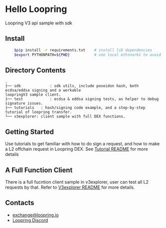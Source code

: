 # Hello Loopring

 Loopring V3 api sample with sdk

## Install

```bash
    $pip install -r requirements.txt    # install lib dependencies
    $export PYTHONPATH=${PWD}           # use local ethsnarks to avoid conflicts
```

## Directory Contents

```she
.
├── sdk				: sdk utils, include poseidon hash, both ecdsa/eddsa signing and a workable 									loopringV3 sample client.
├── test			: ecdsa & eddsa signing tests, as helper to debug signature issues.
├── tutorials	: hash/signing code example, and a step-by-step tutorial of loopring transfer.
└── v3explorer: client sample with full DEX functions.
```

## Getting Started

Use tutorials to get familiar with how to do sign a request, and how to make a L2 offchain request in Loopring DEX. See [Tutorial README](https://github.com/Loopring/hello_loopring/blob/loopring-v3/tutorials/README.md) for more details

## A Full Function Client 

There is a full fucntion client sample in v3explorer, user can test all L2 requests by that. Refer to [V3explorer README](https://github.com/Loopring/hello_loopring/blob/loopring-v3/v3explorer/README.md) for more details.

## Contacts

- [exchange@loopring.io](mailto:exchange@loopring.io)
- [Loopring Discord](https://discord.gg/KkYccYp)

